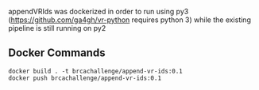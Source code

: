 appendVRIds was dockerized in order to run using py3 (https://github.com/ga4gh/vr-python requires python 3) while the existing pipeline is still running on py2

## Docker Commands

```
docker build . -t brcachallenge/append-vr-ids:0.1
docker push brcachallenge/append-vr-ids:0.1
```